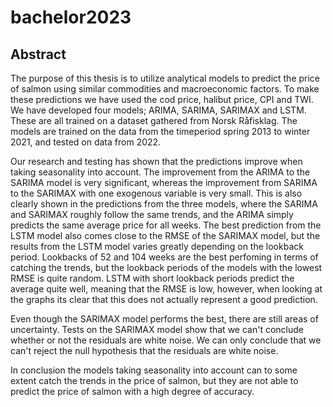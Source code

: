 # bachelor2023

## Abstract
The purpose of this thesis is to utilize analytical models to predict the price of salmon using similar commodities and macroeconomic factors. To make these predictions we have used the cod price, halibut price, CPI and TWI. We have developed four models; ARIMA, SARIMA, SARIMAX and LSTM. These are all trained on a dataset gathered from Norsk Råfisklag. The models are trained on the data from the timeperiod spring 2013 to winter 2021, and tested on data from 2022. 

Our research and testing has shown that the predictions improve when taking seasonality into account. The improvement from the ARIMA to the SARIMA model is very significant, whereas the improvement from SARIMA to the SARIMAX with one exogenous variable is very small. This is also clearly shown in the predictions from the three models, where the SARIMA and SARIMAX roughly follow the same trends, and the ARIMA simply predicts the same average price for all weeks. The best prediction from the LSTM model also comes close to the RMSE of the SARIMAX model, but the results from the LSTM model varies greatly depending on the lookback period. Lookbacks of 52 and 104 weeks are the best perfoming in terms of catching the trends, but the lookback periods of the models with the lowest RMSE is quite random. LSTM with short lookback periods predict the average quite well, meaning that the RMSE is low, however, when looking at the graphs its clear that this does not actually represent a good prediction. 

Even though the SARIMAX model performs the best, there are still areas of uncertainty. Tests on the SARIMAX model show that we can't conclude whether or not the residuals are white noise. We can only conclude that we can't reject the null hypothesis that the residuals are white noise.  

In conclusion the models taking seasonality into account can to some extent catch the trends in the price of salmon, but they are not able to predict the price of salmon with a high degree of accuracy. 